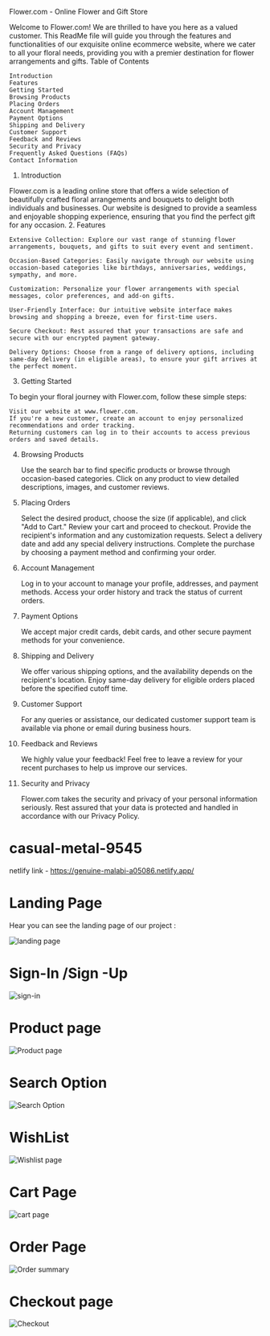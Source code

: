 Flower.com - Online Flower and Gift Store

Welcome to Flower.com! We are thrilled to have you here as a valued customer. This ReadMe file will guide you through the features and functionalities of our exquisite online ecommerce website, where we cater to all your floral needs, providing you with a premier destination for flower arrangements and gifts.
Table of Contents

    Introduction
    Features
    Getting Started
    Browsing Products
    Placing Orders
    Account Management
    Payment Options
    Shipping and Delivery
    Customer Support
    Feedback and Reviews
    Security and Privacy
    Frequently Asked Questions (FAQs)
    Contact Information

1. Introduction

Flower.com is a leading online store that offers a wide selection of beautifully crafted floral arrangements and bouquets to delight both individuals and businesses. Our website is designed to provide a seamless and enjoyable shopping experience, ensuring that you find the perfect gift for any occasion.
2. Features

    Extensive Collection: Explore our vast range of stunning flower arrangements, bouquets, and gifts to suit every event and sentiment.

    Occasion-Based Categories: Easily navigate through our website using occasion-based categories like birthdays, anniversaries, weddings, sympathy, and more.

    Customization: Personalize your flower arrangements with special messages, color preferences, and add-on gifts.

    User-Friendly Interface: Our intuitive website interface makes browsing and shopping a breeze, even for first-time users.

    Secure Checkout: Rest assured that your transactions are safe and secure with our encrypted payment gateway.

    Delivery Options: Choose from a range of delivery options, including same-day delivery (in eligible areas), to ensure your gift arrives at the perfect moment.

3. Getting Started

To begin your floral journey with Flower.com, follow these simple steps:

    Visit our website at www.flower.com.
    If you're a new customer, create an account to enjoy personalized recommendations and order tracking.
    Returning customers can log in to their accounts to access previous orders and saved details.

4. Browsing Products

    Use the search bar to find specific products or browse through occasion-based categories.
    Click on any product to view detailed descriptions, images, and customer reviews.

5. Placing Orders

    Select the desired product, choose the size (if applicable), and click "Add to Cart."
    Review your cart and proceed to checkout.
    Provide the recipient's information and any customization requests.
    Select a delivery date and add any special delivery instructions.
    Complete the purchase by choosing a payment method and confirming your order.

6. Account Management

    Log in to your account to manage your profile, addresses, and payment methods.
    Access your order history and track the status of current orders.

7. Payment Options

    We accept major credit cards, debit cards, and other secure payment methods for your convenience.

8. Shipping and Delivery

    We offer various shipping options, and the availability depends on the recipient's location.
    Enjoy same-day delivery for eligible orders placed before the specified cutoff time.

9. Customer Support

    For any queries or assistance, our dedicated customer support team is available via phone or email during business hours.

10. Feedback and Reviews

    We highly value your feedback! Feel free to leave a review for your recent purchases to help us improve our services.

11. Security and Privacy

    Flower.com takes the security and privacy of your personal information seriously. Rest assured that your data is protected and handled in accordance with our Privacy Policy.

# casual-metal-9545
netlify link - https://genuine-malabi-a05086.netlify.app/
# Landing Page 

Hear you can see the landing page of our project :

![landing page](https://user-images.githubusercontent.com/119391188/221473747-b7ec099e-8b8d-48cc-a056-c6ca58d74e90.png)

# Sign-In /Sign -Up

![sign-in](https://user-images.githubusercontent.com/119391188/221473861-fd28ed67-1162-45ae-ad24-c1dc5d85f5b7.png)

# Product page

![Product page](https://user-images.githubusercontent.com/119391188/221473793-c5bbcc68-8dff-4ced-a858-b512ccba9873.png)

# Search Option

![Search Option](https://user-images.githubusercontent.com/119391188/221473808-9413f0b0-e811-4440-9c7d-1fb7a1685bff.png)

# WishList

![Wishlist page](https://user-images.githubusercontent.com/119391188/221473831-ccef53c4-2a72-4400-b421-c4535bb5e00d.png)

# Cart Page
![cart page](https://user-images.githubusercontent.com/119391188/221473841-3495bc7f-ae5c-45f5-a914-7c9fd4e69811.png)

# Order Page
![Order summary](https://user-images.githubusercontent.com/119391188/221473897-d7427494-9f0d-4c24-90ae-2a8804548bbe.png)

# Checkout page

![Checkout](https://user-images.githubusercontent.com/119391188/221473903-f202ae27-32d0-4379-b902-ffde88b9b730.png)
